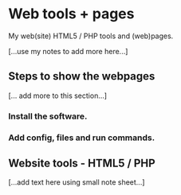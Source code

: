 # Web tools + pages
My web(site) HTML5 / PHP tools and (web)pages.

\[...use my notes to add more here...]

## Steps to show the webpages
\[... add more to this section...]

### Install the software.

### Add config, files and run commands. 

## Website tools - HTML5 / PHP
\[...add text here using small note sheet...]
